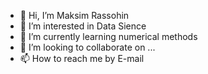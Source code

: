 - 👋 Hi, I’m Maksim Rassohin
- 👀 I’m interested in Data Sience 
- 🌱 I’m currently learning numerical methods
- 💞️ I’m looking to collaborate on ...
- 📫 How to reach me by E-mail

<!---
max-rassohin/max-rassohin is a ✨ special ✨ repository because its `README.md` (this file) appears on your GitHub profile.   
You can click the Preview link to take a look at your changes.
--->
